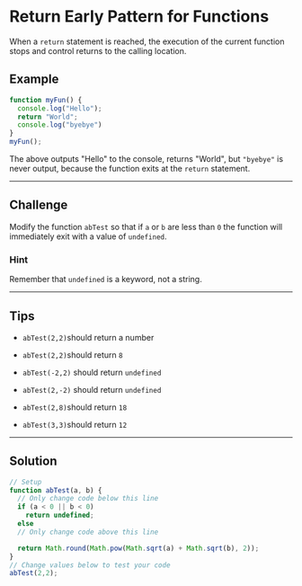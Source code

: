 # Return Early Pattern for Functions

When a `return` statement is reached, the execution of the current function stops and control returns to the calling location.

## Example

```js
function myFun() {
  console.log("Hello");
  return "World";
  console.log("byebye")
}
myFun();
```

The above outputs "Hello" to the console, returns "World", but `"byebye"` is never output, because the function exits at the `return` statement.

---

## Challenge

Modify the function `abTest` so that if `a` or `b` are less than `0` the function will immediately exit with a value of `undefined`.

### Hint

Remember that `undefined` is a keyword, not a string.

---

## Tips

- `abTest(2,2)`should return a number

- `abTest(2,2)`should return `8`

- `abTest(-2,2)` should return `undefined`

- `abTest(2,-2)` should return `undefined`

- `abTest(2,8)`should return `18`

- `abTest(3,3)`should return `12`

---

## Solution

```js
// Setup
function abTest(a, b) {
  // Only change code below this line
  if (a < 0 || b < 0)
    return undefined;
  else
  // Only change code above this line

  return Math.round(Math.pow(Math.sqrt(a) + Math.sqrt(b), 2));
}
// Change values below to test your code
abTest(2,2);
```